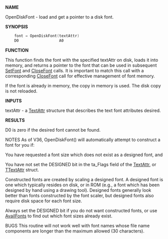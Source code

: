 
**NAME**

OpenDiskFont - load and get a pointer to a disk font.

**SYNOPSIS**

```c
    font = OpenDiskFont(textAttr)
    D0                  A0

```
**FUNCTION**

This function finds the font with the specified textAttr on
disk, loads it into memory, and returns a pointer to the font
that can be used in subsequent [SetFont](SetFont) and [CloseFont](CloseFont) calls.
It is important to match this call with a corresponding
[CloseFont](CloseFont) call for effective management of font memory.

If the font is already in memory, the copy in memory is used.
The disk copy is not reloaded.

**INPUTS**

textAttr - a [TextAttr](_OOAX) structure that describes the text font
attributes desired.

**RESULTS**

D0 is zero if the desired font cannot be found.

NOTES
As of V36, OpenDiskFont() will automatically attempt to
construct a font for you if:

You have requested a font size which does not exist
as a designed font, and

You have not set the DESIGNED bit in the ta_Flags
field of the [TextAttr](_OOAX), or [TTextAttr](_OOAX) struct.

Constructed fonts are created by scaling a designed font.
A designed font is one which typically resides on disk,
or in ROM (e.g., a font which has been designed by hand
using a drawing tool).  Designed fonts generally look better
than fonts constructed by the font scaler, but designed
fonts also require disk space for each font size.

Always set the DESIGNED bit if you do not want constructed fonts,
or use [AvailFonts](_OQFS) to find out which font sizes already exist.

BUGS
This routine will not work well with font names whose file
name components are longer than the maximum allowed
(30 characters).
